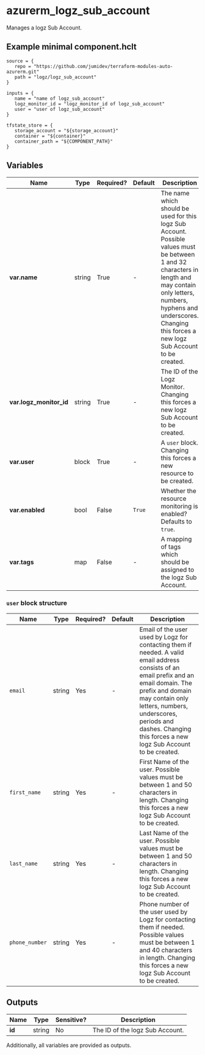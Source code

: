 # azurerm_logz_sub_account

Manages a logz Sub Account.

## Example minimal component.hclt

```hcl
source = {
   repo = "https://github.com/jumidev/terraform-modules-auto-azurerm.git" 
   path = "logz/logz_sub_account" 
}

inputs = {
   name = "name of logz_sub_account" 
   logz_monitor_id = "logz_monitor_id of logz_sub_account" 
   user = "user of logz_sub_account" 
}

tfstate_store = {
   storage_account = "${storage_account}" 
   container = "${container}" 
   container_path = "${COMPONENT_PATH}" 
}

```

## Variables

| Name | Type | Required? |  Default  |  Description |
| ---- | ---- | --------- |  ----------- | ----------- |
| **var.name** | string | True | -  |  The name which should be used for this logz Sub Account. Possible values must be between 1 and 32 characters in length and may contain only letters, numbers, hyphens and underscores. Changing this forces a new logz Sub Account to be created. | 
| **var.logz_monitor_id** | string | True | -  |  The ID of the Logz Monitor. Changing this forces a new logz Sub Account to be created. | 
| **var.user** | block | True | -  |  A `user` block. Changing this forces a new resource to be created. | 
| **var.enabled** | bool | False | `True`  |  Whether the resource monitoring is enabled? Defaults to `true`. | 
| **var.tags** | map | False | -  |  A mapping of tags which should be assigned to the logz Sub Account. | 

### `user` block structure

| Name | Type | Required? | Default | Description |
| ---- | ---- | --------- | ------- | ----------- |
| `email` | string | Yes | - | Email of the user used by Logz for contacting them if needed. A valid email address consists of an email prefix and an email domain. The prefix and domain may contain only letters, numbers, underscores, periods and dashes. Changing this forces a new logz Sub Account to be created. |
| `first_name` | string | Yes | - | First Name of the user. Possible values must be between 1 and 50 characters in length. Changing this forces a new logz Sub Account to be created. |
| `last_name` | string | Yes | - | Last Name of the user. Possible values must be between 1 and 50 characters in length. Changing this forces a new logz Sub Account to be created. |
| `phone_number` | string | Yes | - | Phone number of the user used by Logz for contacting them if needed. Possible values must be between 1 and 40 characters in length. Changing this forces a new logz Sub Account to be created. |



## Outputs

| Name | Type | Sensitive? | Description |
| ---- | ---- | --------- | --------- |
| **id** | string | No  | The ID of the logz Sub Account. | 

Additionally, all variables are provided as outputs.
